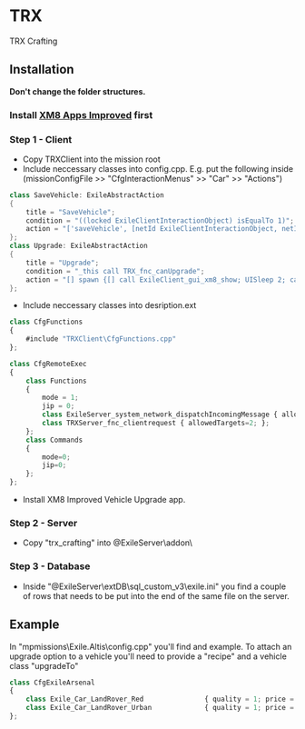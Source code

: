 # TRX
TRX Crafting

## Installation

**Don't change the folder structures.**

### Install [XM8 Apps Improved](https://github.com/vitalymind/XM8_apps_improved) first

### Step 1 - Client
* Copy TRXClient into the mission root  
* Include neccessary classes into config.cpp. E.g. put the following inside (missionConfigFile >> "CfgInteractionMenus" >> "Car" >> "Actions") 
```cpp
class SaveVehicle: ExileAbstractAction
{
	title = "SaveVehicle";
	condition = "((locked ExileClientInteractionObject) isEqualTo 1)";
	action = "['saveVehicle', [netId ExileClientInteractionObject, netId player]] call TRX_fnc_serverDispatch;";
};
class Upgrade: ExileAbstractAction
{
	title = "Upgrade";
	condition = "_this call TRX_fnc_canUpgrade";
	action = "[] spawn {[] call ExileClient_gui_xm8_show; UISleep 2; call XM8_VG_checkNearByVehicles}";
};
```
* Include neccessary classes into desription.ext
```js
class CfgFunctions
{
	#include "TRXClient\CfgFunctions.cpp"
};

class CfgRemoteExec
{
	class Functions
	{
		mode = 1;
		jip = 0;
		class ExileServer_system_network_dispatchIncomingMessage { allowedTargets=2; };
		class TRXServer_fnc_clientrequest { allowedTargets=2; };
	};
	class Commands
	{
		mode=0;
		jip=0;
	};
};
```
* Install XM8 Improved Vehicle Upgrade app. 

### Step 2 - Server 
* Copy "trx_crafting" into @ExileServer\addon\
### Step 3 - Database
* Inside "@ExileServer\extDB\sql_custom_v3\exile.ini" you find a couple of rows that needs to be put into the end of the same file on the server. 

## Example
In "mpmissions\Exile.Altis\config.cpp" you'll find and example. 
To attach an upgrade option to a vehicle you'll need to provide a "recipe" and a vehicle class "upgradeTo"
```js
class CfgExileArsenal
{
	class Exile_Car_LandRover_Red 				{ quality = 1; price = 11000; recipe[] = {{"Exile_Item_DuctTape",1},{"Exile_Item_Rope",2}}; upgradeTo[] = {"Exile_Car_LandRover_Urban"}; };
	class Exile_Car_LandRover_Urban 			{ quality = 1; price = 11000; recipe[] = {{"Exile_Item_DuctTape",1},{"Exile_Item_Rope",2}}; upgradeTo[] = {"Exile_Car_LandRover_Red","Exile_Car_LandRover_Urban"}; };
};
```
